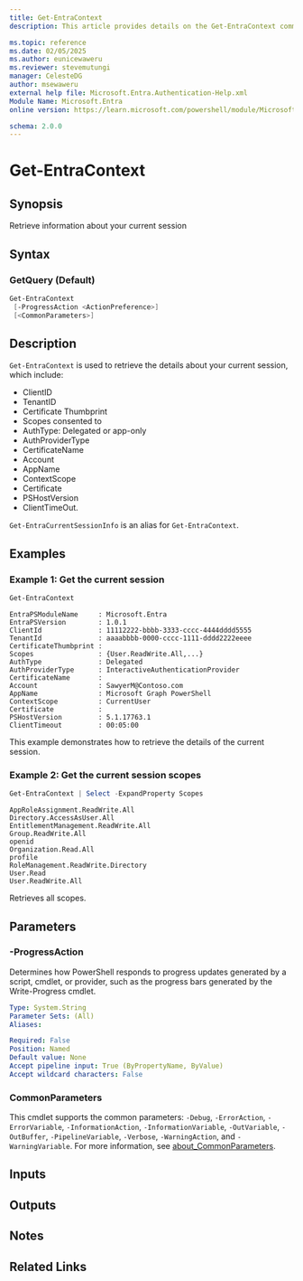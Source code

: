 ```yaml
---
title: Get-EntraContext
description: This article provides details on the Get-EntraContext command.

ms.topic: reference
ms.date: 02/05/2025
ms.author: eunicewaweru
ms.reviewer: stevemutungi
manager: CelesteDG
author: msewaweru
external help file: Microsoft.Entra.Authentication-Help.xml
Module Name: Microsoft.Entra
online version: https://learn.microsoft.com/powershell/module/Microsoft.Entra/Get-EntraContext

schema: 2.0.0
---
```


# Get-EntraContext

## Synopsis

Retrieve information about your current session

## Syntax

### GetQuery (Default)

```powershell
Get-EntraContext
 [-ProgressAction <ActionPreference>]
 [<CommonParameters>]
```

## Description

`Get-EntraContext` is used to retrieve the details about your current session, which include:

- ClientID
- TenantID
- Certificate Thumbprint
- Scopes consented to
- AuthType: Delegated or app-only
- AuthProviderType
- CertificateName
- Account
- AppName
- ContextScope
- Certificate
- PSHostVersion
- ClientTimeOut.

`Get-EntraCurrentSessionInfo` is an alias for `Get-EntraContext`.

## Examples

### Example 1: Get the current session

```powershell
Get-EntraContext
```

```Output
EntraPSModuleName     : Microsoft.Entra
EntraPSVersion        : 1.0.1
ClientId              : 11112222-bbbb-3333-cccc-4444dddd5555
TenantId              : aaaabbbb-0000-cccc-1111-dddd2222eeee
CertificateThumbprint :
Scopes                : {User.ReadWrite.All,...}
AuthType              : Delegated
AuthProviderType      : InteractiveAuthenticationProvider
CertificateName       :
Account               : SawyerM@Contoso.com
AppName               : Microsoft Graph PowerShell
ContextScope          : CurrentUser
Certificate           :
PSHostVersion         : 5.1.17763.1
ClientTimeout         : 00:05:00
```

This example demonstrates how to retrieve the details of the current session.

### Example 2: Get the current session scopes

```powershell
Get-EntraContext | Select -ExpandProperty Scopes
```

```Output
AppRoleAssignment.ReadWrite.All
Directory.AccessAsUser.All
EntitlementManagement.ReadWrite.All
Group.ReadWrite.All
openid
Organization.Read.All
profile
RoleManagement.ReadWrite.Directory
User.Read
User.ReadWrite.All
```

Retrieves all scopes.

## Parameters

### -ProgressAction

Determines how PowerShell responds to progress updates generated by a script, cmdlet, or provider, such as the progress bars generated by the Write-Progress cmdlet.

```yaml
Type: System.String
Parameter Sets: (All)
Aliases:

Required: False
Position: Named
Default value: None
Accept pipeline input: True (ByPropertyName, ByValue)
Accept wildcard characters: False
```

### CommonParameters

This cmdlet supports the common parameters: `-Debug`, `-ErrorAction`, `-ErrorVariable`, `-InformationAction`, `-InformationVariable`, `-OutVariable`, `-OutBuffer`, `-PipelineVariable`, `-Verbose`, `-WarningAction`, and `-WarningVariable`. For more information, see [about_CommonParameters](https://go.microsoft.com/fwlink/?LinkID=113216).

## Inputs

## Outputs

## Notes

## Related Links
